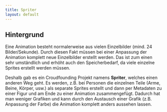```yaml
---
title: Spriter
layout: default
---
```

## Hintergrund

Eine Animation besteht normalerweise aus vielen Einzelbilder (mind. 24 Bilder/Sekunde). Durch diesen Fakt müssen bei einer Anpassung der Animation komplett neue Einzelbilder erstellt werden. Das ist zum einen sehr umständlich und erhöht auch den Speicherbedarf, da viele einzelne Sprites erstellt werden müssen. 

Deshalb gab es ein Croudfounding Projekt namens **Spriter**, welches einen anderen Weg geht. Es werden, z.B. bei Personen die einzelnen Teile (Arme, Beine, Körper, usw.) als separate Sprites erstellt und dann per Metadaten zu einer Figur und am Ende zu einer Animation zusammengefügt. Dadurch hat man weniger Grafiken und kann durch den Austausch einer Grafik (z.B. Anpassung der Farbe) die Animation komplett anders aussehen lassen.